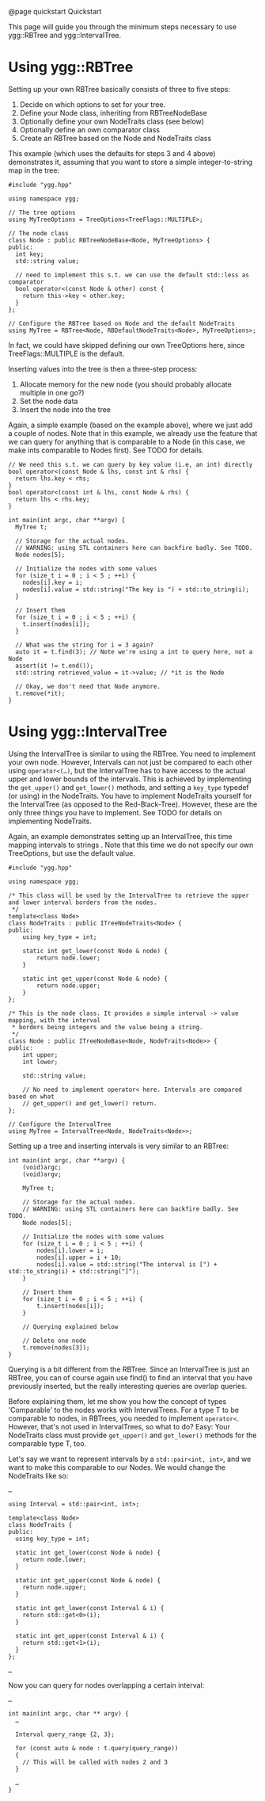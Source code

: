 @page quickstart Quickstart

This page will guide you through the minimum steps necessary to use ygg::RBTree and ygg::IntervalTree.

Using ygg::RBTree
=================

Setting up your own RBTree basically consists of three to five steps:

1. Decide on which options to set for your tree.
2. Define your Node class, inheriting from RBTreeNodeBase
3. Optionally define your own NodeTraits class (see below)
4. Optionally define an own comparator class
5. Create an RBTree based on the Node and NodeTraits class

This example (which uses the defaults for steps 3 and 4 above) demonstrates it, assuming that you
 want to store a simple integer-to-string map in the tree:

~~~~~~~~~~~~~{.cpp}
#include "ygg.hpp"

using namespace ygg;

// The tree options
using MyTreeOptions = TreeOptions<TreeFlags::MULTIPLE>;

// The node class
class Node : public RBTreeNodeBase<Node, MyTreeOptions> {
public:
  int key;
  std::string value;

  // need to implement this s.t. we can use the default std::less as comparator
  bool operator<(const Node & other) const {
    return this->key < other.key;
  }
};

// Configure the RBTree based on Node and the default NodeTraits
using MyTree = RBTree<Node, RBDefaultNodeTraits<Node>, MyTreeOptions>;
~~~~~~~~~~~~~

In fact, we could have skipped defining our own TreeOptions here, since TreeFlags::MULTIPLE is 
the default.

Inserting values into the tree is then a three-step process:

1. Allocate memory for the new node (you should probably allocate multiple in one go?)
2. Set the node data
3. Insert the node into the tree

Again, a simple example (based on the example above), where we just add a couple of nodes. Note that in this example, we already use the feature that we can query for anything that is comparable to a Node (in this case, we make ints comparable to Nodes first). See TODO for details.

~~~~~~~~~~~~~{.cpp}
// We need this s.t. we can query by key value (i.e, an int) directly
bool operator<(const Node & lhs, const int & rhs) {
  return lhs.key < rhs;
}
bool operator<(const int & lhs, const Node & rhs) {
  return lhs < rhs.key;
}

int main(int argc, char **argv) {
  MyTree t;

  // Storage for the actual nodes.
  // WARNING: using STL containers here can backfire badly. See TODO.
  Node nodes[5];

  // Initialize the nodes with some values
  for (size_t i = 0 ; i < 5 ; ++i) {
    nodes[i].key = i;
    nodes[i].value = std::string("The key is ") + std::to_string(i);
  }

  // Insert them
  for (size_t i = 0 ; i < 5 ; ++i) {
    t.insert(nodes[i]);
  }

  // What was the string for i = 3 again?
  auto it = t.find(3); // Note we're using a int to query here, not a Node
  assert(it != t.end());
  std::string retrieved_value = it->value; // *it is the Node

  // Okay, we don't need that Node anymore.
  t.remove(*it);
}
~~~~~~~~~~~~~

Using ygg::IntervalTree
=================

Using the IntervalTree is similar to using the RBTree. You need to implement your own node. However, Intervals can not just be compared to each other using `operator<(…)`, but the IntervalTree has to have access to the actual upper and lower bounds of the intervals. This is achieved by implementing the `get_upper()` and `get_lower()` methods, and setting a `key_type` typedef (or using) in the NodeTraits. You have to implement NodeTraits yourself for the IntervalTree (as opposed to the Red-Black-Tree). However, these are the only three things you have to implement. See TODO for details on implementing NodeTraits.

Again, an example demonstrates setting up an IntervalTree, this time mapping intervals to strings
. Note that this time we do not specify our own TreeOptions, but use the default value.

~~~~~~~~~~~~~{.cpp}
#include "ygg.hpp"

using namespace ygg;

/* This class will be used by the IntervalTree to retrieve the upper and lower interval borders from the nodes.
 */
template<class Node>
class NodeTraits : public ITreeNodeTraits<Node> {
public:
	using key_type = int;

	static int get_lower(const Node & node) {
		return node.lower;
	}

	static int get_upper(const Node & node) {
		return node.upper;
	}
};

/* This is the node class. It provides a simple interval -> value mapping, with the interval
 * borders being integers and the value being a string.
 */
class Node : public ITreeNodeBase<Node, NodeTraits<Node>> {
public:
	int upper;
	int lower;

	std::string value;

	// No need to implement operator< here. Intervals are compared based on what
	// get_upper() and get_lower() return.
};

// Configure the IntervalTree
using MyTree = IntervalTree<Node, NodeTraits<Node>>;
~~~~~~~~~~~~~

Setting up a tree and inserting intervals is very similar to an RBTree:

~~~~~~~~~~~~~{.cpp}
int main(int argc, char **argv) {
	(void)argc;
	(void)argv;

	MyTree t;

	// Storage for the actual nodes.
	// WARNING: using STL containers here can backfire badly. See TODO.
	Node nodes[5];

	// Initialize the nodes with some values
	for (size_t i = 0 ; i < 5 ; ++i) {
		nodes[i].lower = i;
		nodes[i].upper = i + 10;
		nodes[i].value = std::string("The interval is [") + std::to_string(i) + std::string("]");
	}

	// Insert them
	for (size_t i = 0 ; i < 5 ; ++i) {
		t.insert(nodes[i]);
	}

	// Querying explained below

	// Delete one node
	t.remove(nodes[3]);
}
~~~~~~~~~~~~~

Querying is a bit different from the RBTree. Since an IntervalTree is just an RBTree, you can of course again use find() to find an interval that you have previously inserted, but the really interesting queries are overlap queries.

Before explaining them, let me show you how the concept of types 'Comparable' to the nodes works with IntervalTrees. For a type T to be comparable to nodes,  in RBTrees, you needed to implement `operator<`. However, that's not used in IntervalTrees, so what to do? Easy: Your NodeTraits class must provide `get_upper()` and `get_lower()` methods for the comparable type T, too.

Let's say we want to represent intervals by a `std::pair<int, int>`, and we want to make this comparable to our Nodes. We would change the NodeTraits like so:


~~~~~~~~~~~~~{.cpp}
…

using Interval = std::pair<int, int>;

template<class Node>
class NodeTraits {
public:
  using key_type = int;

  static int get_lower(const Node & node) {
    return node.lower;
  }

  static int get_upper(const Node & node) {
    return node.upper;
  }

  static int get_lower(const Interval & i) {
    return std::get<0>(i);
  }

  static int get_upper(const Interval & i) {
    return std::get<1>(i);
  }
};

…
~~~~~~~~~~~~~

Now you can query for nodes overlapping a certain interval:

~~~~~~~~~~~~~{.cpp}
…

int main(int argc, char ** argv) {
  …

  Interval query_range {2, 3};

  for (const auto & node : t.query(query_range))
  {
    // This will be called with nodes 2 and 3
  }

  …
}
~~~~~~~~~~~~~
